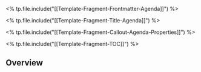 <% tp.file.include("[[Template-Fragment-Frontmatter-Agenda]]") %>

<% tp.file.include("[[Template-Fragment-Title-Agenda]]") %>

<% tp.file.include("[[Template-Fragment-Callout-Agenda-Properties]]") %>

<% tp.file.include("[[Template-Fragment-TOC]]") %>

## Overview


